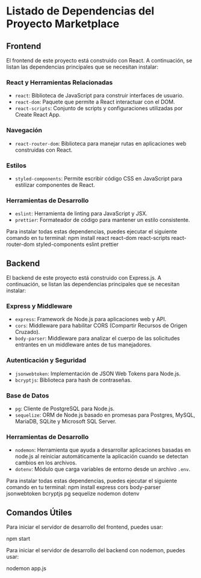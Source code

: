 # Listado de Dependencias del Proyecto Marketplace

## Frontend

El frontend de este proyecto está construido con React. A continuación, se listan las dependencias principales que se necesitan instalar:

### React y Herramientas Relacionadas

- `react`: Biblioteca de JavaScript para construir interfaces de usuario.
- `react-dom`: Paquete que permite a React interactuar con el DOM.
- `react-scripts`: Conjunto de scripts y configuraciones utilizadas por Create React App.

### Navegación

- `react-router-dom`: Biblioteca para manejar rutas en aplicaciones web construidas con React.

### Estilos

- `styled-components`: Permite escribir código CSS en JavaScript para estilizar componentes de React.

### Herramientas de Desarrollo

- `eslint`: Herramienta de linting para JavaScript y JSX.
- `prettier`: Formateador de código para mantener un estilo consistente.

Para instalar todas estas dependencias, puedes ejecutar el siguiente comando en tu terminal:
npm install react react-dom react-scripts react-router-dom styled-components eslint prettier


## Backend

El backend de este proyecto está construido con Express.js. A continuación, se listan las dependencias principales que se necesitan instalar:

### Express y Middleware

- `express`: Framework de Node.js para aplicaciones web y API.
- `cors`: Middleware para habilitar CORS (Compartir Recursos de Origen Cruzado).
- `body-parser`: Middleware para analizar el cuerpo de las solicitudes entrantes en un middleware antes de tus manejadores.

### Autenticación y Seguridad

- `jsonwebtoken`: Implementación de JSON Web Tokens para Node.js.
- `bcryptjs`: Biblioteca para hash de contraseñas.

### Base de Datos

- `pg`: Cliente de PostgreSQL para Node.js.
- `sequelize`: ORM de Node.js basado en promesas para Postgres, MySQL, MariaDB, SQLite y Microsoft SQL Server.

### Herramientas de Desarrollo

- `nodemon`: Herramienta que ayuda a desarrollar aplicaciones basadas en node.js al reiniciar automáticamente la aplicación cuando se detectan cambios en los archivos.
- `dotenv`: Módulo que carga variables de entorno desde un archivo `.env`.

Para instalar todas estas dependencias, puedes ejecutar el siguiente comando en tu terminal:
npm install express cors body-parser jsonwebtoken bcryptjs pg sequelize nodemon dotenv


## Comandos Útiles

Para iniciar el servidor de desarrollo del frontend, puedes usar:

npm start


Para iniciar el servidor de desarrollo del backend con nodemon, puedes usar:

nodemon app.js